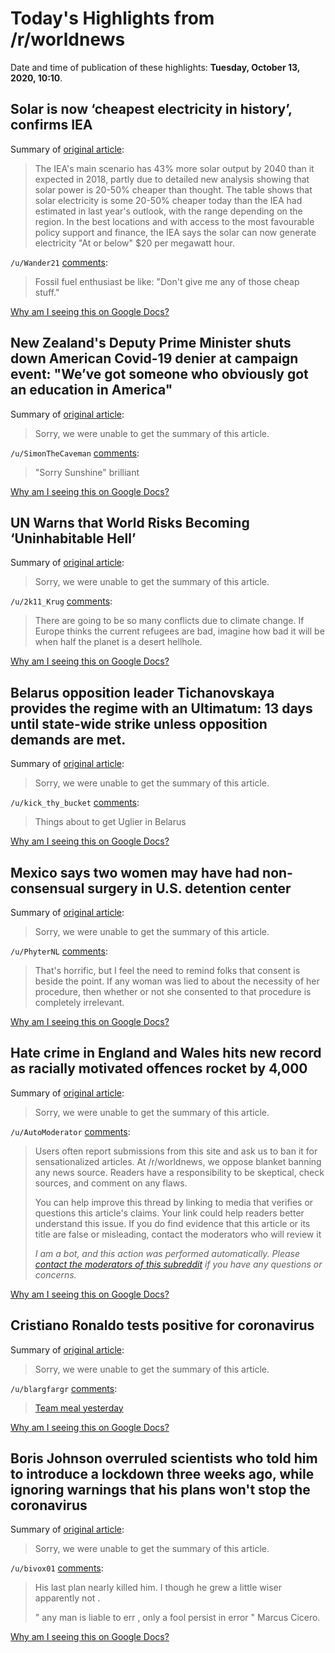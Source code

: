 # Today's Highlights from /r/worldnews

Date and time of publication of these highlights: **Tuesday, October 13, 2020, 10:10**.

## Solar is now ‘cheapest electricity in history’, confirms IEA

Summary of [original article](https://www.carbonbrief.org/solar-is-now-cheapest-electricity-in-history-confirms-iea):

> The IEA's main scenario has 43% more solar output by 2040 than it expected in 2018, partly due to detailed new analysis showing that solar power is 20-50% cheaper than thought. The table shows that solar electricity is some 20-50% cheaper today than the IEA had estimated in last year's outlook, with the range depending on the region. In the best locations and with access to the most favourable policy support and finance, the IEA says the solar can now generate electricity "At or below" $20 per megawatt hour.

`/u/Wander21` [comments](https://www.reddit.com/r/worldnews/comments/jaa13b/solar_is_now_cheapest_electricity_in_history/):

> Fossil fuel enthusiast be like: "Don't give me any of those cheap stuff."

[Why am I seeing this on Google Docs?](https://docs.google.com/document/d/1Dc6We63vOXIZsc0op-Bt4abqkYjXzOigalQqFxmvvbM/edit?usp=sharing)

## New Zealand's Deputy Prime Minister shuts down American Covid-19 denier at campaign event: "We’ve got someone who obviously got an education in America"

Summary of [original article](https://www.tvnz.co.nz/one-news/new-zealand/sorry-sunshine-wrong-place-winston-peters-shuts-down-american-covid-19-denier-campaign-event):

> Sorry, we were unable to get the summary of this article.

`/u/SimonTheCaveman` [comments](https://www.reddit.com/r/worldnews/comments/ja94ed/new_zealands_deputy_prime_minister_shuts_down/):

> "Sorry Sunshine" brilliant

[Why am I seeing this on Google Docs?](https://docs.google.com/document/d/1Dc6We63vOXIZsc0op-Bt4abqkYjXzOigalQqFxmvvbM/edit?usp=sharing)

## UN Warns that World Risks Becoming ‘Uninhabitable Hell’

Summary of [original article](https://www.cnn.com/2020/10/13/world/un-natural-disasters-climate-intl-hnk/index.html):

> Sorry, we were unable to get the summary of this article.

`/u/2k11_Krug` [comments](https://www.reddit.com/r/worldnews/comments/jabojg/un_warns_that_world_risks_becoming_uninhabitable/):

> There are going to be so many conflicts due to climate change. If Europe thinks the current refugees are bad, imagine how bad it will be when half the planet is a desert hellhole.

[Why am I seeing this on Google Docs?](https://docs.google.com/document/d/1Dc6We63vOXIZsc0op-Bt4abqkYjXzOigalQqFxmvvbM/edit?usp=sharing)

## Belarus opposition leader Tichanovskaya provides the regime with an Ultimatum: 13 days until state-wide strike unless opposition demands are met.

Summary of [original article](https://www.reuters.com/article/us-belarus-election-ultimatum-idUSKBN26Y1KP):

> Sorry, we were unable to get the summary of this article.

`/u/kick_thy_bucket` [comments](https://www.reddit.com/r/worldnews/comments/jac0va/belarus_opposition_leader_tichanovskaya_provides/):

> Things about to get Uglier in Belarus

[Why am I seeing this on Google Docs?](https://docs.google.com/document/d/1Dc6We63vOXIZsc0op-Bt4abqkYjXzOigalQqFxmvvbM/edit?usp=sharing)

## Mexico says two women may have had non-consensual surgery in U.S. detention center

Summary of [original article](https://www.reuters.com/article/us-usa-immigration-detention/mexico-says-two-women-may-have-had-non-consensual-surgery-in-u-s-detention-center-idUSKBN26X2TC?il=0):

> Sorry, we were unable to get the summary of this article.

`/u/PhyterNL` [comments](https://www.reddit.com/r/worldnews/comments/ja3lus/mexico_says_two_women_may_have_had_nonconsensual/):

> That's horrific, but I feel the need to remind folks that consent is beside the point. If any woman was lied to about the necessity of her procedure, then whether or not she consented to that procedure is completely irrelevant.

[Why am I seeing this on Google Docs?](https://docs.google.com/document/d/1Dc6We63vOXIZsc0op-Bt4abqkYjXzOigalQqFxmvvbM/edit?usp=sharing)

## Hate crime in England and Wales hits new record as racially motivated offences rocket by 4,000

Summary of [original article](https://www.independent.co.uk/news/uk/crime/hate-crime-police-england-wales-record-b1010765.html):

> Sorry, we were unable to get the summary of this article.

`/u/AutoModerator` [comments](https://www.reddit.com/r/worldnews/comments/jab90n/hate_crime_in_england_and_wales_hits_new_record/):

> Users often report submissions from this site and ask us to ban it for sensationalized articles. At /r/worldnews, we oppose blanket banning any news source. Readers have a responsibility to be skeptical, check sources, and comment on any flaws.
> 
> You can help improve this thread by linking to media that verifies or questions this article's claims. Your link could help readers better understand this issue. If you do find evidence that this article or its title are false or misleading, contact the moderators who will review it
> 
> *I am a bot, and this action was performed automatically. Please [contact the moderators of this subreddit](/message/compose/?to=/r/worldnews) if you have any questions or concerns.*

[Why am I seeing this on Google Docs?](https://docs.google.com/document/d/1Dc6We63vOXIZsc0op-Bt4abqkYjXzOigalQqFxmvvbM/edit?usp=sharing)

## Cristiano Ronaldo tests positive for coronavirus

Summary of [original article](https://www.skysports.com/football/news/13954/12103267/cristiano-ronaldo-portugal-and-juventus-star-tests-positive-for-coronavirus):

> Sorry, we were unable to get the summary of this article.

`/u/blargfargr` [comments](https://www.reddit.com/r/worldnews/comments/jaek7h/cristiano_ronaldo_tests_positive_for_coronavirus/):

> [Team meal yesterday](https://i.imgur.com/8EzKTJq.jpg)

[Why am I seeing this on Google Docs?](https://docs.google.com/document/d/1Dc6We63vOXIZsc0op-Bt4abqkYjXzOigalQqFxmvvbM/edit?usp=sharing)

## Boris Johnson overruled scientists who told him to introduce a lockdown three weeks ago, while ignoring warnings that his plans won't stop the coronavirus

Summary of [original article](https://www.businessinsider.com/boris-johnson-ignored-advice-lock-down-uk-three-weeks-ago-2020-10?r=US&IR=T):

> Sorry, we were unable to get the summary of this article.

`/u/bivox01` [comments](https://www.reddit.com/r/worldnews/comments/jaes0l/boris_johnson_overruled_scientists_who_told_him/):

> His last plan nearly killed him. I though he grew a little wiser apparently not .
> 
> " any man is liable to err , only a fool persist in error " Marcus Cicero.

[Why am I seeing this on Google Docs?](https://docs.google.com/document/d/1Dc6We63vOXIZsc0op-Bt4abqkYjXzOigalQqFxmvvbM/edit?usp=sharing)

